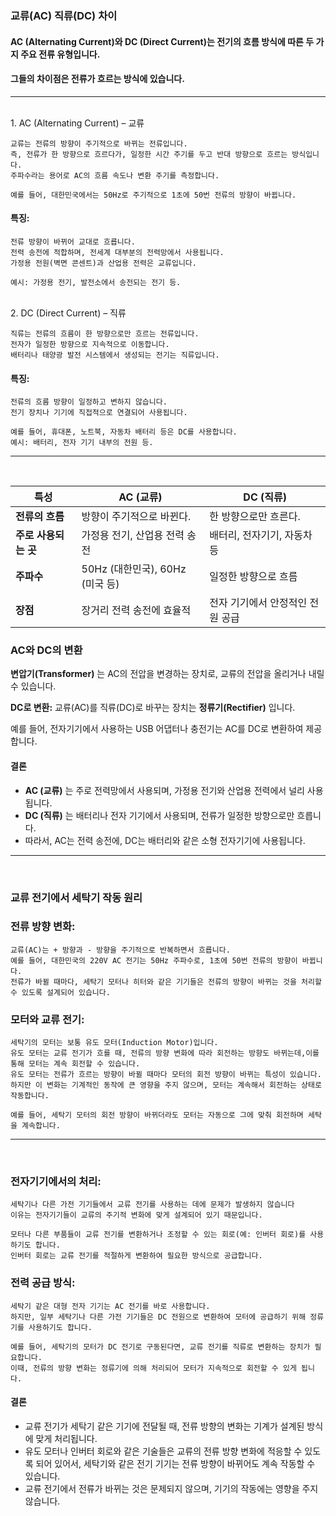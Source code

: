 ### 교류(AC) 직류(DC) 차이

#### AC (Alternating Current)와 DC (Direct Current)는 전기의 흐름 방식에 따른 두 가지 주요 전류 유형입니다.

#### 그들의 차이점은 전류가 흐르는 방식에 있습니다.

---
<br>
1. AC (Alternating Current) – 교류

```   
교류는 전류의 방향이 주기적으로 바뀌는 전류입니다.
즉, 전류가 한 방향으로 흐르다가, 일정한 시간 주기를 두고 반대 방향으로 흐르는 방식입니다.
주파수라는 용어로 AC의 흐름 속도나 변환 주기를 측정합니다.

예를 들어, 대한민국에서는 50Hz로 주기적으로 1초에 50번 전류의 방향이 바뀝니다.
```  
#### 특징:

```
전류 방향이 바뀌어 교대로 흐릅니다.
전력 송전에 적합하며, 전세계 대부분의 전력망에서 사용됩니다.
가정용 전원(벽면 콘센트)과 산업용 전력은 교류입니다.

예시: 가정용 전기, 발전소에서 송전되는 전기 등.
```
<br>
2. DC (Direct Current) – 직류

```
직류는 전류의 흐름이 한 방향으로만 흐르는 전류입니다.
전자가 일정한 방향으로 지속적으로 이동합니다.
배터리나 태양광 발전 시스템에서 생성되는 전기는 직류입니다.
```
#### 특징:

```
전류의 흐름 방향이 일정하고 변하지 않습니다.
전기 장치나 기기에 직접적으로 연결되어 사용됩니다.

예를 들어, 휴대폰, 노트북, 자동차 배터리 등은 DC를 사용합니다.
예시: 배터리, 전자 기기 내부의 전원 등.
```
---
<br>

| **특성**          | **AC (교류)**                   | **DC (직류)**                |
|-------------------|--------------------------------|-----------------------------|
| **전류의 흐름**    | 방향이 주기적으로 바뀐다.       | 한 방향으로만 흐른다.         |
| **주로 사용되는 곳** | 가정용 전기, 산업용 전력 송전   | 배터리, 전자기기, 자동차 등    |
| **주파수**        | 50Hz (대한민국), 60Hz (미국 등) | 일정한 방향으로 흐름         |
| **장점**          | 장거리 전력 송전에 효율적        | 전자 기기에서 안정적인 전원 공급 |


### AC와 DC의 변환

**변압기(Transformer)** 는 AC의 전압을 변경하는 장치로, 교류의 전압을 올리거나 내릴 수 있습니다.

**DC로 변환:** 교류(AC)를 직류(DC)로 바꾸는 장치는 **정류기(Rectifier)** 입니다.  
  
예를 들어, 전자기기에서 사용하는 USB 어댑터나 충전기는 AC를 DC로 변환하여 제공합니다.

  
#### 결론

- **AC (교류)** 는 주로 전력망에서 사용되며, 가정용 전기와 산업용 전력에서 널리 사용됩니다.
- **DC (직류)** 는 배터리나 전자 기기에서 사용되며, 전류가 일정한 방향으로만 흐릅니다.
- 따라서, AC는 전력 송전에, DC는 배터리와 같은 소형 전자기기에 사용됩니다.

---
<br>

### 교류 전기에서 세탁기 작동 원리

### 전류 방향 변화:
```
교류(AC)는 + 방향과 - 방향을 주기적으로 반복하면서 흐릅니다.
예를 들어, 대한민국의 220V AC 전기는 50Hz 주파수로, 1초에 50번 전류의 방향이 바뀝니다.
전류가 바뀔 때마다, 세탁기 모터나 히터와 같은 기기들은 전류의 방향이 바뀌는 것을 처리할 수 있도록 설계되어 있습니다.
```
### 모터와 교류 전기:
```
세탁기의 모터는 보통 유도 모터(Induction Motor)입니다.
유도 모터는 교류 전기가 흐를 때, 전류의 방향 변화에 따라 회전하는 방향도 바뀌는데,이를 통해 모터는 계속 회전할 수 있습니다.
유도 모터는 전류가 흐르는 방향이 바뀔 때마다 모터의 회전 방향이 바뀌는 특성이 있습니다.
하지만 이 변화는 기계적인 동작에 큰 영향을 주지 않으며, 모터는 계속해서 회전하는 상태로 작동합니다.

예를 들어, 세탁기 모터의 회전 방향이 바뀌더라도 모터는 자동으로 그에 맞춰 회전하며 세탁을 계속합니다.
```
---
<br>

### 전자기기에서의 처리:
```
세탁기나 다른 가전 기기들에서 교류 전기를 사용하는 데에 문제가 발생하지 않습니다
이유는 전자기기들이 교류의 주기적 변화에 맞게 설계되어 있기 때문입니다.

모터나 다른 부품들이 교류 전기를 변환하거나 조정할 수 있는 회로(예: 인버터 회로)를 사용하기도 합니다.
인버터 회로는 교류 전기를 적절하게 변환하여 필요한 방식으로 공급합니다.
```

### 전력 공급 방식:
```
세탁기 같은 대형 전자 기기는 AC 전기를 바로 사용합니다.
하지만, 일부 세탁기나 다른 가전 기기들은 DC 전원으로 변환하여 모터에 공급하기 위해 정류기를 사용하기도 합니다.

예를 들어, 세탁기의 모터가 DC 전기로 구동된다면, 교류 전기를 직류로 변환하는 장치가 필요합니다.
이때, 전류의 방향 변화는 정류기에 의해 처리되어 모터가 지속적으로 회전할 수 있게 됩니다.
```

#### 결론
- 교류 전기가 세탁기 같은 기기에 전달될 때, 전류 방향의 변화는 기계가 설계된 방식에 맞게 처리됩니다.
- 유도 모터나 인버터 회로와 같은 기술들은 교류의 전류 방향 변화에 적응할 수 있도록 되어 있어서, 세탁기와 같은 전기 기기는 전류 방향이 바뀌어도 계속 작동할 수 있습니다.
- 교류 전기에서 전류가 바뀌는 것은 문제되지 않으며, 기기의 작동에는 영향을 주지 않습니다.


